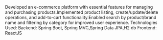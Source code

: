 Developed an e-commerce platform with essential features for managing and purchasing products.Implemented product listing, 
create/update/delete operations, and add-to-cart functionality.Enabled search by product/brand name and filtering by category for improved user experience.
Technologies Used:
Backend: Spring Boot, Spring MVC,Spring Data JPA,H2 db
Frontend: ReactJS

